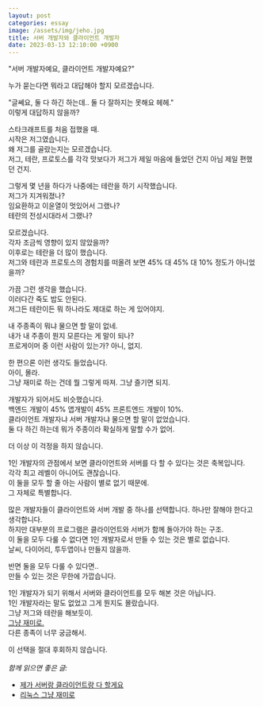 ```yaml
---
layout: post
categories: essay
image: /assets/img/jeho.jpg
title: 서버 개발자와 클라이언트 개발자
date: 2023-03-13 12:10:00 +0900
---
```


"서버 개발자예요, 클라이언트 개발자예요?"

누가 묻는다면 뭐라고 대답해야 할지 모르겠습니다.

"글쎄요, 둘 다 하긴 하는데.. 둘 다 잘하지는 못해요 헤헤."  
이렇게 대답하지 않을까?

스타크래프트를 처음 접했을 때.  
시작은 저그였습니다.  
왜 저그를 골랐는지는 모르겠습니다.  
저그, 테란, 프로토스를 각각 맛보다가 저그가 제일 마음에 들었던 건지 아님 제일 편했던 건지.

그렇게 몇 년을 하다가 나중에는 테란을 하기 시작했습니다.  
저그가 지겨워졌나?  
임요환하고 이윤열이 멋있어서 그랬나?  
테란의 전성시대라서 그랬나?

모르겠습니다.  
각자 조금씩 영향이 있지 않았을까?  
이후로는 테란을 더 많이 했습니다.  
저그와 테란과 프로토스의 경험치를 떠올려 보면 45% 대 45% 대 10% 정도가 아니었을까?

가끔 그런 생각을 했습니다.  
이러다간 죽도 밥도 안된다.  
저그든 테란이든 뭐 하나라도 제대로 하는 게 있어야지.

내 주종족이 뭐냐 물으면 할 말이 없네.  
내가 내 주종이 뭔지 모른다는 게 말이 되나?  
프로게이머 중 이런 사람이 있는가? 아니, 없지.

한 편으론 이런 생각도 들었습니다.  
아이, 몰라.  
그냥 재미로 하는 건데 뭘 그렇게 따져. 그냥 즐기면 되지.

개발자가 되어서도 비슷했습니다.  
백엔드 개발이 45% 앱개발이 45% 프론트엔드 개발이 10%.  
클라이언트 개발자냐 서버 개발자냐 물으면 할 말이 없었습니다.  
둘 다 하긴 하는데 뭐가 주종이라 확실하게 말할 수가 없어.

더 이상 이 걱정을 하지 않습니다.

1인 개발자의 관점에서 보면 클라이언트와 서버를 다 할 수 있다는 것은 축복입니다.  
각각 최고 레벨이 아니어도 괜찮습니다.  
이 둘을 모두 할 줄 아는 사람이 별로 없기 때문에.  
그 자체로 특별합니다.

많은 개발자들이 클라이언트와 서버 개발 중 하나를 선택합니다. 하나만 잘해야 한다고 생각합니다.  
하지만 대부분의 프로그램은 클라이언트와 서버가 함께 돌아가야 하는 구조.  
이 둘을 모두 다룰 수 없다면 1인 개발자로서 만들 수 있는 것은 별로 없습니다.  
날씨, 다이어리, 투두앱이나 만들지 않을까.

반면 둘을 모두 다룰 수 있다면..  
만들 수 있는 것은 무한에 가깝습니다.

1인 개발자가 되기 위해서 서버와 클라이언트를 모두 해본 것은 아닙니다.  
1인 개발자라는 말도 없었고 그게 뭔지도 몰랐습니다.  
그냥 저그와 테란을 해보듯이.  
[그냥 재미로.](/essay/2008/08/20/just-for-fun.html)  
다른 종족이 너무 궁금해서.

이 선택을 절대 후회하지 않습니다.
<br>
<br>
*함께 읽으면 좋은 글:*
* [제가 서버랑 클라이언트랑 다 할게요](/essay/2021/09/14/제가-서버랑-클라이언트랑-다-할게요.html)
* [리눅스 그냥 재미로](/essay/2008/08/20/just-for-fun.html)